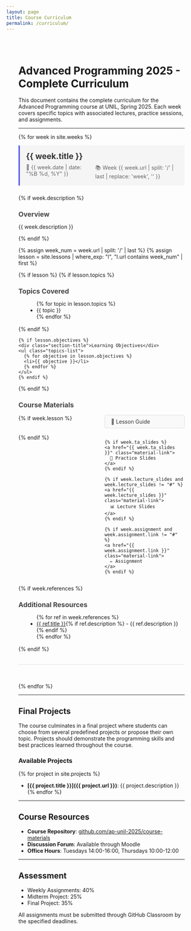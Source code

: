```yaml
---
layout: page
title: Course Curriculum
permalink: /curriculum/
---
```


<style>
.curriculum-document {
  max-width: 900px;
  margin: 0 auto;
  padding: 2rem;
}

.curriculum-week {
  margin-bottom: 3rem;
  border-bottom: 1px solid #e0e0e0;
  padding-bottom: 2rem;
}

.curriculum-week:last-child {
  border-bottom: none;
}

.week-header {
  background: #f5f5f5;
  padding: 1rem;
  border-left: 4px solid #6366f1;
  margin-bottom: 1.5rem;
}

.week-header h2 {
  margin: 0;
  color: #333;
}

.week-meta {
  display: flex;
  gap: 2rem;
  margin-top: 0.5rem;
  font-size: 0.9rem;
  color: #666;
}

.section-title {
  font-weight: bold;
  color: #444;
  margin-top: 1.5rem;
  margin-bottom: 0.5rem;
  font-size: 1.1rem;
}

.topics-list {
  list-style-type: disc;
  margin-left: 1.5rem;
  margin-bottom: 1rem;
}

.materials-grid {
  display: grid;
  grid-template-columns: repeat(auto-fit, minmax(200px, 1fr));
  gap: 1rem;
  margin-top: 1rem;
}

.material-link {
  display: inline-flex;
  align-items: center;
  gap: 0.5rem;
  padding: 0.5rem 1rem;
  background: #f9f9f9;
  border: 1px solid #ddd;
  border-radius: 4px;
  text-decoration: none;
  color: #333;
  transition: all 0.2s;
}

.material-link:hover {
  background: #6366f1;
  color: white;
  border-color: #6366f1;
}

@media print {
  .material-link {
    background: none;
    border: none;
    padding: 0;
    color: #333;
    text-decoration: underline;
  }
  
  .week-header {
    break-inside: avoid;
  }
  
  .curriculum-week {
    break-inside: avoid-page;
  }
}
</style>

<div class="curriculum-document">

# Advanced Programming 2025 - Complete Curriculum

This document contains the complete curriculum for the Advanced Programming course at UNIL, Spring 2025. Each week covers specific topics with associated lectures, practice sessions, and assignments.

---

{% for week in site.weeks %}
<div class="curriculum-week">
  <div class="week-header">
    <h2>{{ week.title }}</h2>
    <div class="week-meta">
      <span>📅 {{ week.date | date: "%B %d, %Y" }}</span>
      <span>📚 Week {{ week.url | split: '/' | last | replace: 'week', '' }}</span>
    </div>
  </div>

  {% if week.description %}
  <div class="section-title">Overview</div>
  <p>{{ week.description }}</p>
  {% endif %}

  {% assign week_num = week.url | split: '/' | last %}
  {% assign lesson = site.lessons | where_exp: "l", "l.url contains week_num" | first %}
  
  {% if lesson %}
    {% if lesson.topics %}
    <div class="section-title">Topics Covered</div>
    <ul class="topics-list">
      {% for topic in lesson.topics %}
      <li>{{ topic }}</li>
      {% endfor %}
    </ul>
    {% endif %}
    
    {% if lesson.objectives %}
    <div class="section-title">Learning Objectives</div>
    <ul class="topics-list">
      {% for objective in lesson.objectives %}
      <li>{{ objective }}</li>
      {% endfor %}
    </ul>
    {% endif %}
  {% endif %}

  <div class="section-title">Course Materials</div>
  <div class="materials-grid">
    {% if week.lesson %}
    <a href="{{ week.lesson }}" class="material-link">
      📖 Lesson Guide
    </a>
    {% endif %}
    
    {% if week.ta_slides %}
    <a href="{{ week.ta_slides }}" class="material-link">
      🎯 Practice Slides
    </a>
    {% endif %}
    
    {% if week.lecture_slides and week.lecture_slides != "#" %}
    <a href="{{ week.lecture_slides }}" class="material-link">
      📊 Lecture Slides
    </a>
    {% endif %}
    
    {% if week.assignment and week.assignment.link != "#" %}
    <a href="{{ week.assignment.link }}" class="material-link">
      ✏️ Assignment
    </a>
    {% endif %}
  </div>

  {% if week.references %}
  <div class="section-title">Additional Resources</div>
  <ul class="topics-list">
    {% for ref in week.references %}
    <li><a href="{{ ref.link }}">{{ ref.title }}</a>{% if ref.description %} - {{ ref.description }}{% endif %}</li>
    {% endfor %}
  </ul>
  {% endif %}
</div>
{% endfor %}

---

## Final Projects

The course culminates in a final project where students can choose from several predefined projects or propose their own topic. Projects should demonstrate the programming skills and best practices learned throughout the course.

### Available Projects
{% for project in site.projects %}
- **[{{ project.title }}]({{ project.url }})**: {{ project.description }}
{% endfor %}

---

## Course Resources

- **Course Repository**: [github.com/ap-unil-2025/course-materials](https://github.com/ap-unil-2025/course-materials)
- **Discussion Forum**: Available through Moodle
- **Office Hours**: Tuesdays 14:00-16:00, Thursdays 10:00-12:00

---

## Assessment

- Weekly Assignments: 40%
- Midterm Project: 25%  
- Final Project: 35%

All assignments must be submitted through GitHub Classroom by the specified deadlines.

</div>

<script>
// Add print button
document.addEventListener('DOMContentLoaded', function() {
  const header = document.querySelector('.curriculum-document h1');
  const printBtn = document.createElement('button');
  printBtn.innerHTML = '🖨️ Print / Save as PDF';
  printBtn.style.cssText = 'float: right; padding: 0.5rem 1rem; background: #6366f1; color: white; border: none; border-radius: 4px; cursor: pointer;';
  printBtn.onclick = function() { window.print(); };
  header.parentNode.insertBefore(printBtn, header);
});
</script>